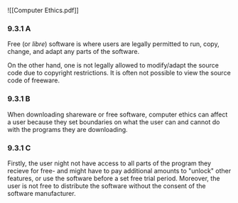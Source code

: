 ![[Computer Ethics.pdf]]

### 9.3.1 A
Free (or *libre*) software is where users are legally permitted to run, copy, change, and adapt any parts of the software.

On the other hand, one is not legally allowed to modify/adapt the source code due to copyright restrictions. It is often not possible to view the source code of freeware.

### 9.3.1 B
When downloading shareware or free software, computer ethics can affect a user because they set boundaries on what the user can and cannot do with the programs they are downloading.

### 9.3.1 C
Firstly, the user night not have access to all parts of the program they recieve for free- and might have to pay additional amounts to "unlock" other features, or use the software before a set free trial period. Moreover, the user is not free to distribute the software without the consent of the software manufacturer.

